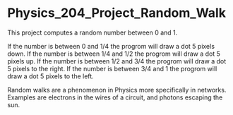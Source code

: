 # Physics_204_Project_Random_Walk

This project computes a random number between 0 and 1. 

If the number is between 0 and 1/4 the progrom will draw a dot 5 pixels down. 
If the number is between 1/4 and 1/2 the progrom will draw a dot 5 pixels up.
If the number is between 1/2 and 3/4 the progrom will draw a dot 5 pixels to the right.
If the number is between 3/4 and 1 the progrom will draw a dot 5 pixels to the left.

Random walks are a phenomenon in Physics more specifically in networks. 
Examples are electrons in the wires of a circuit, and photons escaping the sun.
